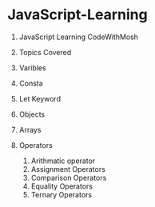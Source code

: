# JavaScript-Learning

1. JavaScript Learning CodeWithMosh
2. Topics Covered
3. Varibles
4. Consta
5. Let Keyword
6. Objects
7. Arrays

8. Operators
   1. Arithmatic operator
   2. Assignment Operators
   3. Comparison Operators
   4. Equality Operators
   5. Ternary Operators
